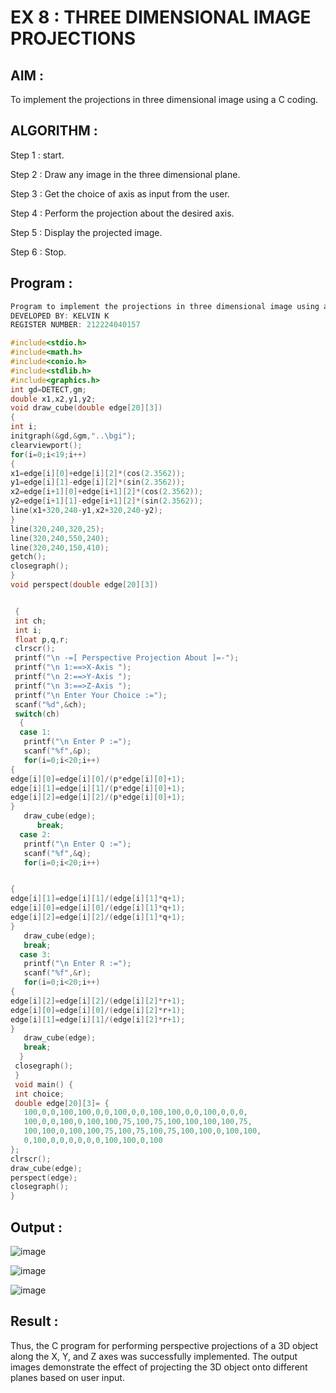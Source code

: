 # EX 8 : THREE DIMENSIONAL IMAGE PROJECTIONS

## AIM :
    
  To implement the projections in three dimensional image using a C coding.


## ALGORITHM :

   Step 1 : start.

   Step 2 : Draw any image in the three dimensional plane.

   Step 3 : Get the choice of axis as input from the user.

   Step 4 : Perform the projection about the desired axis.

   Step 5 : Display the projected image.

   Step 6 : Stop.

## Program :
```c
Program to implement the projections in three dimensional image using a C coding.
DEVELOPED BY: KELVIN K
REGISTER NUMBER: 212224040157

#include<stdio.h> 
#include<math.h> 
#include<conio.h> 
#include<stdlib.h> 
#include<graphics.h> 
int gd=DETECT,gm;     
double x1,x2,y1,y2; 
void draw_cube(double edge[20][3]) 
{ 
int i; 
initgraph(&gd,&gm,"..\bgi"); 
clearviewport(); 
for(i=0;i<19;i++) 
{ 
x1=edge[i][0]+edge[i][2]*(cos(2.3562)); 
y1=edge[i][1]-edge[i][2]*(sin(2.3562)); 
x2=edge[i+1][0]+edge[i+1][2]*(cos(2.3562));     
y2=edge[i+1][1]-edge[i+1][2]*(sin(2.3562)); 
line(x1+320,240-y1,x2+320,240-y2);     
} 
line(320,240,320,25); 
line(320,240,550,240); 
line(320,240,150,410); 
getch(); 
closegraph();     
} 
void perspect(double edge[20][3]) 


 { 
 int ch; 
 int i; 
 float p,q,r; 
 clrscr(); 
 printf("\n -=[ Perspective Projection About ]=-"); 
 printf("\n 1:==>X-Axis "); 
 printf("\n 2:==>Y-Axis "); 
 printf("\n 3:==>Z-Axis "); 
 printf("\n Enter Your Choice :="); 
 scanf("%d",&ch); 
 switch(ch) 
  { 
  case 1: 
   printf("\n Enter P :="); 
   scanf("%f",&p); 
   for(i=0;i<20;i++) 
{ 
edge[i][0]=edge[i][0]/(p*edge[i][0]+1); 
edge[i][1]=edge[i][1]/(p*edge[i][0]+1); 
edge[i][2]=edge[i][2]/(p*edge[i][0]+1); 
} 
   draw_cube(edge); 
      break; 
  case 2: 
   printf("\n Enter Q :="); 
   scanf("%f",&q); 
   for(i=0;i<20;i++) 


{ 
edge[i][1]=edge[i][1]/(edge[i][1]*q+1); 
edge[i][0]=edge[i][0]/(edge[i][1]*q+1); 
edge[i][2]=edge[i][2]/(edge[i][1]*q+1); 
} 
   draw_cube(edge); 
   break; 
  case 3: 
   printf("\n Enter R :="); 
   scanf("%f",&r); 
   for(i=0;i<20;i++) 
{ 
edge[i][2]=edge[i][2]/(edge[i][2]*r+1); 
edge[i][0]=edge[i][0]/(edge[i][2]*r+1); 
edge[i][1]=edge[i][1]/(edge[i][2]*r+1); 
} 
   draw_cube(edge); 
   break; 
  } 
 closegraph(); 
 } 
 void main() { 
 int choice; 
 double edge[20][3]= { 
   100,0,0,100,100,0,0,100,0,0,100,100,0,0,100,0,0,0, 
   100,0,0,100,0,100,100,75,100,75,100,100,100,100,75, 
   100,100,0,100,100,75,100,75,100,75,100,100,0,100,100, 
   0,100,0,0,0,0,0,0,100,100,0,100 
}; 
clrscr(); 
draw_cube(edge); 
perspect(edge); 
closegraph(); 
}

```

## Output :

![image](https://github.com/user-attachments/assets/35cfe474-ca30-4dcc-a555-3e4d95bb29f3)

![image](https://github.com/user-attachments/assets/49d14a50-f16f-42e6-b385-2d8e0b1a2fbb)

![image](https://github.com/user-attachments/assets/537ff2d4-bb98-44d0-8698-5c66f6f7d515)


## Result :

Thus, the C program for performing perspective projections of a 3D object along the X, Y, and Z axes was successfully implemented. The output images demonstrate the effect of projecting the 3D object onto different planes based on user input.
